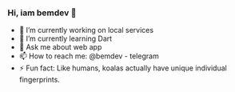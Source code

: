 ### Hi, iam bemdev 👋

- 🔭 I’m currently working on local services
- 🌱 I’m currently learning Dart
- 💬 Ask me about web app
- 📫 How to reach me: @bemdev - telegram
- ⚡ Fun fact: Like humans, koalas actually have unique individual fingerprints.
